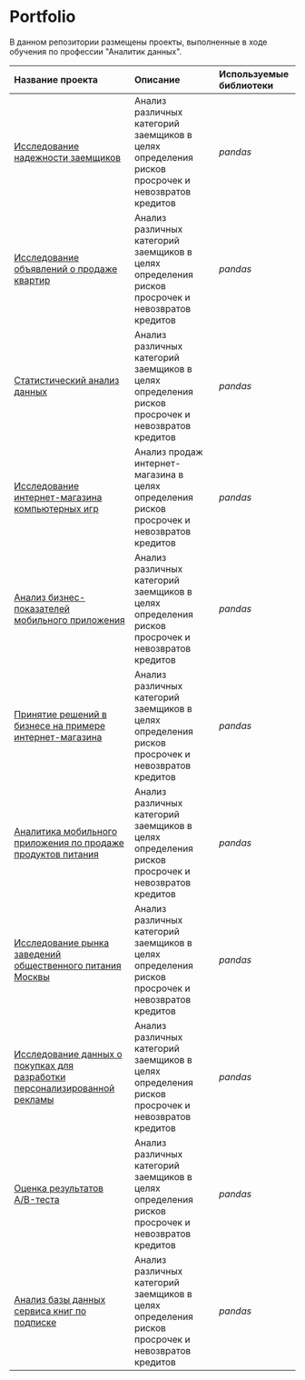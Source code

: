 # Portfolio

В данном репозитории размещены проекты, выполненные в ходе обучения по профессии "Аналитик данных".



| Название проекта | Описание | Используемые библиотеки | 
| :---------------------- | :---------------------- | :---------------------- |
| [Исследование надежности заемщиков](01.loans_project) | Анализ различных категорий заемщиков в целях определения рисков просрочек и невозвратов кредитов  | *pandas* |
| [Исследование объявлений о продаже квартир](02.real_estate_project) | Анализ различных категорий заемщиков в целях определения рисков просрочек и невозвратов кредитов  | *pandas* |
| [Статистический анализ данных](03.statistic_project) | Анализ различных категорий заемщиков в целях определения рисков просрочек и невозвратов кредитов  | *pandas* |
| [Исследование интернет-магазина компьютерных игр](04.games_project) | Анализ продаж интернет-магазина в целях определения рисков просрочек и невозвратов кредитов  | *pandas* |
| [Анализ бизнес-показателей мобильного приложения](05.business_analysis_project) | Анализ различных категорий заемщиков в целях определения рисков просрочек и невозвратов кредитов  | *pandas* |
| [Принятие решений в бизнесе на примере интернет-магазина](06.business_decisions_project) | Анализ различных категорий заемщиков в целях определения рисков просрочек и невозвратов кредитов  | *pandas* |
| [Аналитика мобильного приложения по продаже продуктов питания](07.food_startup_project) | Анализ различных категорий заемщиков в целях определения рисков просрочек и невозвратов кредитов  | *pandas* |
| [Исследование рынка заведений общественного питания Москвы](08.horeca_project) | Анализ различных категорий заемщиков в целях определения рисков просрочек и невозвратов кредитов  | *pandas* |
| [Исследование данных о покупках для разработки персонализированной рекламы](09.e-commerce_project) | Анализ различных категорий заемщиков в целях определения рисков просрочек и невозвратов кредитов  | *pandas* |
| [Оценка результатов A/B-теста](10.A-B_test_project) | Анализ различных категорий заемщиков в целях определения рисков просрочек и невозвратов кредитов  | *pandas* |
| [Анализ базы данных сервиса книг по подписке](11.SQL_project) | Анализ различных категорий заемщиков в целях определения рисков просрочек и невозвратов кредитов  | *pandas* |
